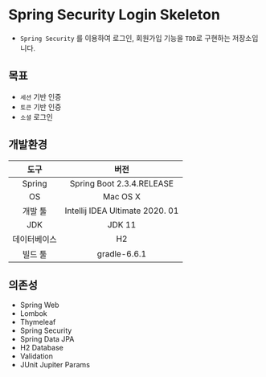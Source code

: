 # Spring Security Login Skeleton
- `Spring Security` 를 이용하여 로그인, 회원가입 기능을 `TDD`로 구현하는 저장소입니다.

## 목표

- `세션` 기반 인증
- `토큰` 기반 인증
- `소셜` 로그인

## 개발환경

|     도구     |              버전               |
| :----------: | :-----------------------------: |
|    Spring    |    Spring Boot 2.3.4.RELEASE    |
|      OS      |            Mac OS X             |
|   개발 툴    | Intellij IDEA Ultimate 2020. 01 |
|     JDK      |             JDK 11              |
| 데이터베이스 |               H2                |
|   빌드 툴    |          gradle-6.6.1           |

## 의존성

- Spring Web
- Lombok
- Thymeleaf
- Spring Security
- Spring Data JPA
- H2 Database
- Validation
- JUnit Jupiter Params